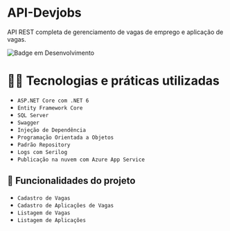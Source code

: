 # API-Devjobs

API REST completa de gerenciamento de vagas de emprego e aplicação de vagas.

![Badge em Desenvolvimento](http://img.shields.io/static/v1?label=STATUS&message=EM%20DESENVOLVIMENTO&color=GREEN&style=for-the-badge)

# 👨‍💻 Tecnologias e práticas utilizadas
* `ASP.NET Core com .NET 6`
* `Entity Framework Core`
* `SQL Server`
* `Swagger`
* `Injeção de Dependência`
* `Programação Orientada a Objetos`
* `Padrão Repository`
* `Logs com Serilog`
* `Publicação na nuvem com Azure App Service`

## :hammer: Funcionalidades do projeto

* `Cadastro de Vagas`
* `Cadastro de Aplicações de Vagas`
* `Listagem de Vagas`
* `Listagem de Aplicações`
